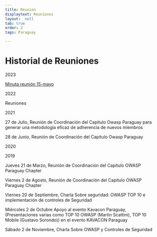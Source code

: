 ```yaml
---
title: Reunion
displaytext: Reuniones
layout:  null
tab: true
order: 2
tags: Paraguay

---
```


# Historial de Reuniones
2023 

[Minuta reunión 15-mayo](https://docs.google.com/document/d/e/2PACX-1vQJQfEu_A8rN_mpnnbBzCZ5HYq6aRj_DFpL0qyyYWzHoq28y95KJQpsOPikYcMrQB5bzq0kyqMkYUx6/pub)

2022

Reuniones

2021

27 de Julio, Reunión de Coordinación del Capitulo Owasp Paraguay para generar una metodología eficaz de adherencia de nuevos miembros

28 de Junio, Reunión de Coordinación del Capitulo Owasp Paraguay 

2020


2019

Jueves 21 de Marzo, Reunión de Coordinación del Capítulo OWASP Paraguay Chapter 

Viernes 2 de Agosto, Reunión de Coordinación del Capítulo OWASP Paraguay Chapter 

Viernes 20 de Septiembre, Charla Sobre seguridad: OWASP TOP 10 e implementación de controles de Seguridad 

Miércoles 2 de Octubre Apoyo al evento Kavacon Paraguay, (Presentaciones varias como TOP 10 OWASP (Martin Scattini), TOP 10 Mobile (Gustavo Sorondo)) en el evento KAVACON Paraguay 

Sábado 2 de Noviembre, Charla Sobre OWASP y Controles de Seguridad 
